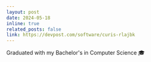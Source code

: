 ```yaml
---
layout: post
date: 2024-05-18
inline: true
related_posts: false
link: https://devpost.com/software/curis-rlajbk
---
```


Graduated with my Bachelor's in Computer Science 🎓